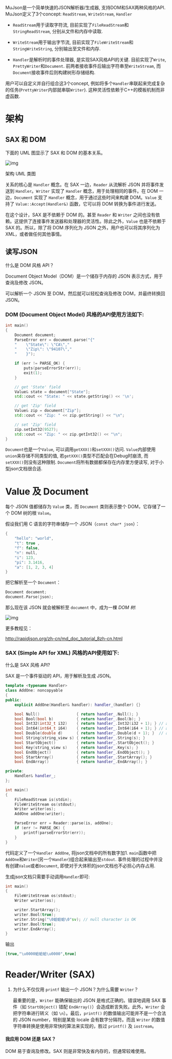 MuJson是一个简单快速的JSON解析器/生成器, 支持DOM和SAX两种风格的API. MuJson定义了3个concept: `ReadStream`, `WriteStream`, `Handler`

- `ReadStream`用于读取字符流, 目前实现了`FileReadStream`和`StringReadStream`, 分别从文件和内存中读取.

- `WriteStream`用于输出字节流, 目前实现了`FileWriteStream`和`StringWriteString`, 分别输出至文件和内存.

- `Handler`是解析时的事件处理器, 是实现SAX风格API的关键. 目前实现了`Write`, `PrettyWriter`和`Document`. 前两者接收事件后输出字符串至`WriteStream`, 而`Document`接收事件后则构建树形存储结构.

用户可以自定义并自行组合这3个concept, 例如将多个`Handler`串联起来完成复杂的任务(`PrettyWriter`内部就串联`Writer`). 这种灵活性依赖于C++的模板机制而非虚函数.



# 架构

## SAX 和 DOM

下面的 UML 图显示了 SAX 和 DOM 的基本关系。

![img](http://rapidjson.org/zh-cn/architecture.png)

架构 UML 类图

关系的核心是 `Handler` 概念。在 SAX 一边，`Reader` 从流解析 JSON 并将事件发送到 `Handler`。`Writer` 实现了 `Handler` 概念，用于处理相同的事件。在 DOM 一边，`Document` 实现了 `Handler` 概念，用于通过这些时间来构建 DOM。`Value` 支持了 `Value::Accept(Handler&)` 函数，它可以将 DOM 转换为事件进行发送。

在这个设计，SAX 是不依赖于 DOM 的。甚至 `Reader` 和 `Writer` 之间也没有依赖。这提供了连接事件发送器和处理器的灵活性。除此之外，`Value` 也是不依赖于 SAX 的。所以，除了将 DOM 序列化为 JSON 之外，用户也可以将其序列化为 XML，或者做任何其他事情。



## 读写JSON

什么是 DOM 风格 API？

Document Object Model（DOM）是一个储存于内存的 JSON 表示方式，用于查询及修改 JSON。

可以解析一个 JSON 至 DOM，然后就可以轻松查询及修改 DOM，并最终转换回 JSON。

### DOM (**D**ocument **O**bject **M**odel) 风格的API使用方法如下:

```C++
int main()
{
    Document document;
    ParseError err = document.parse("{"
    "    \"State\": \"CA\","
    "    \"Zip\": \"94107\","
    "    }");

    if (err != PARSE_OK) {
        puts(parseErrorStr(err));
        exit(1);
    }

    // get 'State' field
    Value& state = document["State"];
    std::cout << "State: " << state.getString() << '\n';

    // get 'Zip' field
    Value& zip = document["Zip"];
    std::cout << "Zip: " << zip.getString() << "\n";

    // set 'Zip' field
    zip.setInt32(9527);
    std::cout << "Zip: " << zip.getInt32() << "\n";
}
```

`Document`也是一个`Value`, 可以调用`getXXX()`和`setXXX()`访问. `Value`内部使用`union`来存储不同类型的值, 若`getXXX()`类型不匹配会在Debug时崩溃, 而`setXXX()`则没有这种限制. `Document`将所有数据都保存在内存里方便读写, 对于小型json文档很合适. 

# Value 及 Document

每个 JSON 值都储存为 `Value` 类，而 `Document` 类则表示整个 DOM，它存储了一个 DOM 树的根 `Value`。

假设我们用 C 语言的字符串储存一个 JSON（`const char* json`）：

```c
{
    "hello": "world",
    "t": true ,
    "f": false,
    "n": null,
    "i": 123,
    "pi": 3.1416,
    "a": [1, 2, 3, 4]
}
```



把它解析至一个 `Document`：

```c++
Document document;
document.Parse(json);
```



那么现在该 JSON 就会被解析至 `document` 中，成为一棵 *DOM 树*:



![img](http://rapidjson.org/zh-cn/tutorial.png)



更多教程见：

http://rapidjson.org/zh-cn/md_doc_tutorial_8zh-cn.html



### SAX (**S**imple **A**PI for **X**ML) 风格的API使用如下:



什么是 SAX 风格 API?

SAX 是一个事件驱动的 API，用于解析及生成 JSON。

```c++
template <typename Handler>
class AddOne: noncopyable
{
public:
    explicit AddOne(Handler& handler): handler_(handler) {}

    bool Null()                { return handler_.Null(); }
    bool Bool(bool b)          { return handler_.Bool(b); }
    bool Int32(int32_t i32)    { return handler_.Int32(i32 + 1); } // add one
    bool Int64(int64_t i64)    { return handler_.Int64(i64 + 1); } // add one
    bool Double(double d)      { return handler_.Double(d + 1); }  // add one
    bool String(string_view s) { return handler_.String(s); }
    bool StartObject()         { return handler_.StartObject(); }
    bool Key(string_view s)    { return handler_.Key(s); }
    bool EndObject()           { return handler_.EndObject(); }
    bool StartArray()          { return handler_.StartArray(); }
    bool EndArray()            { return handler_.EndArray(); }

private:
    Handler& handler_;
};

int main()
{
    FileReadStream is(stdin);
    FileWriteStream os(stdout);
    Writer writer(os);
    AddOne addOne(writer);

    ParseError err = Reader::parse(is, addOne);
    if (err != PARSE_OK) {
        printf(parseErrorStr(err));
    }
}
```

代码定义了一个`Handler AddOne`, 将json文档中的所有数字加1. `main`函数中把`AddOne`和`Writer`(另一个`Handler`)组合起来输出至`stdout`. 事件处理的过程中并没有创建`Value`或者`Document`, 即使对于大体积的json文档也不必担心内存占用.



生成json文档只需要手动调用`Handler`即可:

```C++
int main()
{
    FileWriteStream os(stdout);
    Writer writer(os);

    writer.StartArray();
    writer.Bool(true);
    writer.String("\0蛤蛤蛤\0"sv); // null character is OK
    writer.Bool(true);
    writer.EndArray();
}
```

输出

```json
[true,"\u0000蛤蛤蛤\u0000",true]
```



# Reader/Writer (SAX)

1. 为什么不仅仅用 `printf` 输出一个 JSON？为什么需要 `Writer`？

   最重要的是，`Writer` 能确保输出的 JSON 是格式正确的。错误地调用 SAX 事件（如 `StartObject()` 错配 `EndArray()`）会造成断言失败。此外，`Writer` 会把字符串进行转义（如 `\n`）。最后，`printf()` 的数值输出可能并不是一个合法的 JSON number，特别是某些 locale 会有数字分隔符。而且 `Writer` 的数值字符串转换是使用非常快的算法来实现的，胜过 `printf()` 及 `iostream`。





#### 我应用 DOM 还是 SAX？

DOM 易于查询及修改。SAX 则是非常快及省内存的，但通常较难使用。